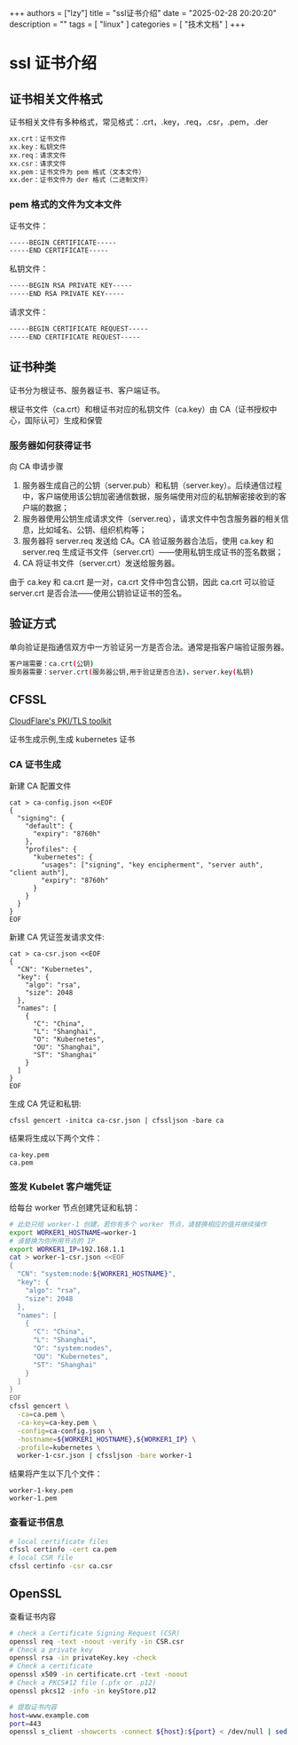 +++
authors = ["lzy"]
title = "ssl证书介绍"
date = "2025-02-28 20:20:20"
description = ""
tags = [
    "linux"
]
categories = [
    "技术文档"
]
+++

# ssl 证书介绍

## 证书相关文件格式

证书相关文件有多种格式，常见格式：.crt，.key，.req，.csr，.pem，.der

```bash
xx.crt：证书文件
xx.key：私钥文件
xx.req：请求文件
xx.csr：请求文件
xx.pem：证书文件为 pem 格式（文本文件）
xx.der：证书文件为 der 格式（二进制文件）
```

### pem 格式的文件为文本文件

证书文件：

```bash
-----BEGIN CERTIFICATE-----
-----END CERTIFICATE-----
```

私钥文件：

```bash
-----BEGIN RSA PRIVATE KEY-----
-----END RSA PRIVATE KEY-----
```

请求文件：

```bash
-----BEGIN CERTIFICATE REQUEST-----
-----END CERTIFICATE REQUEST-----
```

## 证书种类

证书分为根证书、服务器证书、客户端证书。

根证书文件（ca.crt）和根证书对应的私钥文件（ca.key）由 CA（证书授权中心，国际认可）生成和保管

### 服务器如何获得证书

向 CA 申请步骤

1. 服务器生成自己的公钥（server.pub）和私钥（server.key）。后续通信过程中，客户端使用该公钥加密通信数据，服务端使用对应的私钥解密接收到的客户端的数据；
2. 服务器使用公钥生成请求文件（server.req），请求文件中包含服务器的相关信息，比如域名、公钥、组织机构等；
3. 服务器将 server.req 发送给 CA。CA 验证服务器合法后，使用 ca.key 和 server.req 生成证书文件（server.crt）——使用私钥生成证书的签名数据；
4. CA 将证书文件（server.crt）发送给服务器。

由于 ca.key 和 ca.crt 是一对，ca.crt 文件中包含公钥，因此 ca.crt 可以验证 server.crt 是否合法——使用公钥验证证书的签名。

## 验证方式

单向验证是指通信双方中一方验证另一方是否合法。通常是指客户端验证服务器。

```bash
客户端需要：ca.crt(公钥)
服务器需要：server.crt(服务器公钥,用于验证是否合法)，server.key(私钥)
```

## CFSSL

[CloudFlare's PKI/TLS toolkit](https://github.com/cloudflare/cfssl)

证书生成示例,生成 kubernetes 证书

### CA 证书生成

新建 CA 配置文件

```shell
cat > ca-config.json <<EOF
{
  "signing": {
    "default": {
      "expiry": "8760h"
    },
    "profiles": {
      "kubernetes": {
        "usages": ["signing", "key encipherment", "server auth", "client auth"],
        "expiry": "8760h"
      }
    }
  }
}
EOF
```

新建 CA 凭证签发请求文件:

```shell
cat > ca-csr.json <<EOF
{
  "CN": "Kubernetes",
  "key": {
    "algo": "rsa",
    "size": 2048
  },
  "names": [
    {
      "C": "China",
      "L": "Shanghai",
      "O": "Kubernetes",
      "OU": "Shanghai",
      "ST": "Shanghai"
    }
  ]
}
EOF
```

生成 CA 凭证和私钥:

```shell
cfssl gencert -initca ca-csr.json | cfssljson -bare ca
```

结果将生成以下两个文件：

```
ca-key.pem
ca.pem
```

### 签发 Kubelet 客户端凭证

给每台 worker 节点创建凭证和私钥：

```bash
# 此处只给 worker-1 创建，若你有多个 worker 节点，请替换相应的值并继续操作
export WORKER1_HOSTNAME=worker-1
# 请替换为你所用节点的 IP
export WORKER1_IP=192.168.1.1
cat > worker-1-csr.json <<EOF
{
  "CN": "system:node:${WORKER1_HOSTNAME}",
  "key": {
    "algo": "rsa",
    "size": 2048
  },
  "names": [
    {
      "C": "China",
      "L": "Shanghai",
      "O": "system:nodes",
      "OU": "Kubernetes",
      "ST": "Shanghai"
    }
  ]
}
EOF
cfssl gencert \
  -ca=ca.pem \
  -ca-key=ca-key.pem \
  -config=ca-config.json \
  -hostname=${WORKER1_HOSTNAME},${WORKER1_IP} \
  -profile=kubernetes \
  worker-1-csr.json | cfssljson -bare worker-1
```

结果将产生以下几个文件：

```
worker-1-key.pem
worker-1.pem
```

### 查看证书信息

```bash
# local certificate files
cfssl certinfo -cert ca.pem
# local CSR file
cfssl certinfo -csr ca.csr
```

## OpenSSL

查看证书内容

```bash
# check a Certificate Signing Request (CSR)
openssl req -text -noout -verify -in CSR.csr
# Check a private key
openssl rsa -in privateKey.key -check
# Check a certificate
openssl x509 -in certificate.crt -text -noout
# Check a PKCS#12 file (.pfx or .p12)
openssl pkcs12 -info -in keyStore.p12

# 提取证书内容
host=www.example.com
port=443
openssl s_client -showcerts -connect ${host}:${port} < /dev/null | sed -ne '/-BEGIN CERTIFICATE-/,/-END CERTIFICATE-/p'
```
